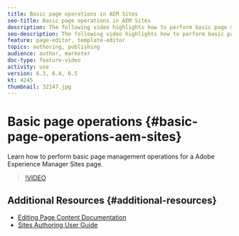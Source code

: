 ```yaml
---
title: Basic page operations in AEM Sites
seo-title: Basic page operations in AEM Sites
description: The following video highlights how to perform basic page management operations for a Adobe Experience Manager Sites page.
seo-description: The following video highlights how to perform basic page management operations for a Adobe Experience Manager Sites page.
feature: page-editor, template-editor
topics: authoring, publishing
audience: author, marketer
doc-type: feature-video
activity: use
version: 6.3, 6.4, 6.5
kt: 4245
thumbnail: 32147.jpg
---
```


# Basic page operations {#basic-page-operations-aem-sites}

Learn how to perform basic page management operations for a Adobe Experience Manager Sites page.

>[!VIDEO](https://video.tv.adobe.com/v/32192?quality=12&learn=on)


## Additional Resources {#additional-resources}

* [Editing Page Content Documentation](https://docs.adobe.com/content/help/en/experience-manager-65/authoring/authoring/editing-content.html)
* [Sites Authoring User Guide](https://docs.adobe.com/content/help/en/experience-manager-65/authoring/home.html?topic=/experience-manager/6-5/sites/authoring/morehelp/page-authoring.ug.js)
